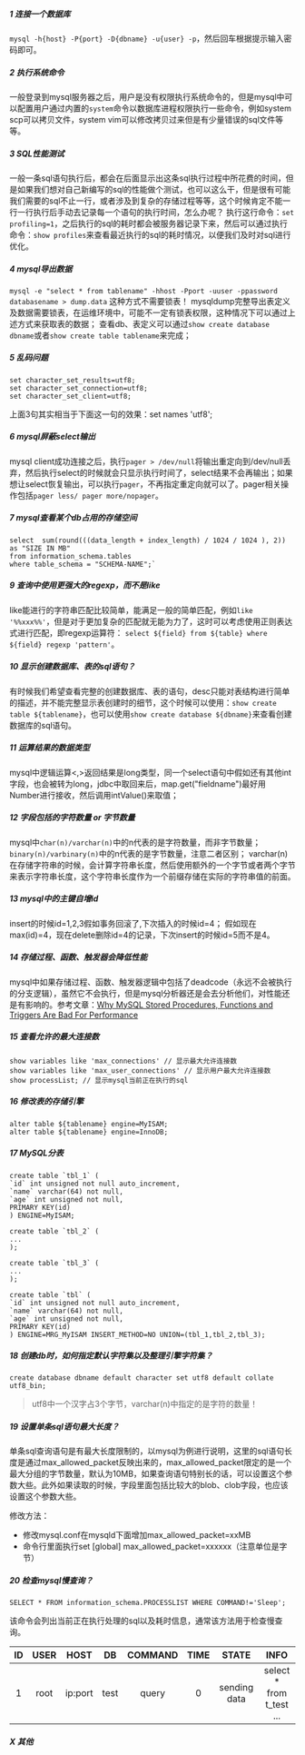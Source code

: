 ##### 1 连接一个数据库
```mysql -h{host} -P{port} -D{dbname} -u{user} -p```，然后回车根据提示输入密码即可。
##### 2 执行系统命令
一般登录到mysql服务器之后，用户是没有权限执行系统命令的，但是mysql中可以配置用户通过内置的```system```命令以数据库进程权限执行一些命令，例如system scp可以拷贝文件，system vim可以修改拷贝过来但是有少量错误的sql文件等等。
##### 3 SQL性能测试
一般一条sql语句执行后，都会在后面显示出这条sql执行过程中所花费的时间，但是如果我们想对自己新编写的sql的性能做个测试，也可以这么干，但是很有可能我们需要的sql不止一行，或者涉及到复杂的存储过程等等，这个时候肯定不能一行一行执行后手动去记录每一个语句的执行时间，怎么办呢？
执行这行命令：```set profiling=1```，之后执行的sql的耗时都会被服务器记录下来，然后可以通过执行命令：```show profiles```来查看最近执行的sql的耗时情况，以便我们及时对sql进行优化。
##### 4 mysql导出数据
```mysql -e "select * from tablename" -hhost -Pport -uuser -ppassword databasename > dump.data```
这种方式不需要锁表！
mysqldump完整导出表定义及数据需要锁表，在运维环境中，可能不一定有锁表权限，这种情况下可以通过上述方式来获取表的数据；
查看db、表定义可以通过```show create database dbname```或者```show create table tablename```来完成；
##### 5 乱码问题
```
set character_set_results=utf8;
set character_set_connection=utf8;
set character_set_client=utf8;
```
上面3句其实相当于下面这一句的效果：set names 'utf8';
##### 6 mysql屏蔽select输出
mysql client成功连接之后，执行```pager > /dev/null```将输出重定向到/dev/null丢弃，然后执行select的时候就会只显示执行时间了，select结果不会再输出；如果想让select恢复输出，可以执行```pager```，不再指定重定向就可以了。pager相关操作包括```pager less/ pager more/nopager```。
##### 7 mysql查看某个db占用的存储空间
```
select  sum(round(((data_length + index_length) / 1024 / 1024 ), 2)) as "SIZE IN MB"
from information_schema.tables
where table_schema = "SCHEMA-NAME";`
```
##### 9 查询中使用更强大的regexp，而不是like
like能进行的字符串匹配比较简单，能满足一般的简单匹配，例如```like '%%xxx%%'```，但是对于更加复杂的匹配就无能为力了，这时可以考虑使用正则表达式进行匹配，即regexp运算符：
```select ${field} from ${table} where ${field} regexp 'pattern'```。
##### 10 显示创建数据库、表的sql语句？
有时候我们希望查看完整的创建数据库、表的语句，desc只能对表结构进行简单的描述，并不能完整显示表创建时的细节，这个时候可以使用：```show create table ${tablename}```，也可以使用```show create database ${dbname}```来查看创建数据库的sql语句。
##### 11 运算结果的数据类型
mysql中逻辑运算<,>返回结果是long类型，同一个select语句中假如还有其他int字段，也会被转为long，jdbc中取回来后，map.get("fieldname")最好用Number进行接收，然后调用intValue()来取值；
##### 12 字段包括的字符数量 or 字节数量
mysql中```char(n)/varchar(n)```中的n代表的是字符数量，而非字节数量；
```binary(n)/varbinary(n)```中的n代表的是字节数量，注意二者区别；
varchar(n)在存储字符串的时候，会计算字符串长度，然后使用额外的一个字节或者两个字节来表示字符串长度，这个字符串长度作为一个前缀存储在实际的字符串值的前面。
##### 13 mysql中的主键自增id
insert的时候id=1,2,3假如事务回滚了,下次插入的时候id=4；
假如现在max(id)=4，现在delete删除id=4的记录，下次insert的时候id=5而不是4。
##### 14 存储过程、函数、触发器会降低性能
mysql中如果存储过程、函数、触发器逻辑中包括了deadcode（永远不会被执行的分支逻辑），虽然它不会执行，但是mysql分析器还是会去分析他们，对性能还是有影响的。参考文章：[Why MySQL Stored Procedures, Functions and Triggers Are Bad For Performance](https://www.percona.com/blog/2018/07/12/why-mysql-stored-procedures-functions-triggers-bad-performance/)

##### 15 查看允许的最大连接数
```
show variables like 'max_connections' // 显示最大允许连接数
show variables like 'max_user_connections' // 显示用户最大允许连接数
show processList; // 显示mysql当前正在执行的sql
```

##### 16 修改表的存储引擎
```
alter table ${tablename} engine=MyISAM;
alter table ${tablename} engine=InnoDB;
```

##### 17 MySQL分表
```
create table `tbl_1` (
`id` int unsigned not null auto_increment,
`name` varchar(64) not null,
`age` int unsigned not null,
PRIMARY KEY(id)
) ENGINE=MyISAM;

create table `tbl_2` (
...
);

create table `tbl_3` (
...
);

create table `tbl` (
`id` int unsigned not null auto_increment,
`name` varchar(64) not null,
`age` int unsigned not null,
PRIMARY KEY(id)
) ENGINE=MRG_MyISAM INSERT_METHOD=NO UNION=(tbl_1,tbl_2,tbl_3);
```

##### 18 创建db时，如何指定默认字符集以及整理引擎字符集？

```
create database dbname default character set utf8 default collate utf8_bin;
```
>utf8中一个汉字占3个字节，varchar(n)中指定的是字符的数量！

##### 19 设置单条sql语句最大长度？

单条sql查询语句是有最大长度限制的，以mysql为例进行说明，这里的sql语句长度是通过max_allowed_packet反映出来的，max_allowed_packet限定的是一个最大分组的字节数量，默认为10MB，如果查询语句特别长的话，可以设置这个参数大些。此外如果读取的时候，字段里面包括比较大的blob、clob字段，也应该设置这个参数大些。

修改方法：

- 修改mysql.conf在mysqld下面增加max_allowed_packet=xxMB
- 命令行里面执行set [global] max_allowed_packet=xxxxxx（注意单位是字节）

##### 20 检查mysql慢查询？

```SELECT * FROM information_schema.PROCESSLIST WHERE COMMAND!='Sleep';```

该命令会列出当前正在执行处理的sql以及耗时信息，通常该方法用于检查慢查询。

| ID | USER | HOST | DB | COMMAND | TIME | STATE | INFO |
|:-----:|:------:|:-------:|:----:|:--------------:|:------:|:-------:|:------:|
| 1 | root | ip:port | test | query | 0 | sending data | select *  from t_test ... |


##### X 其他



